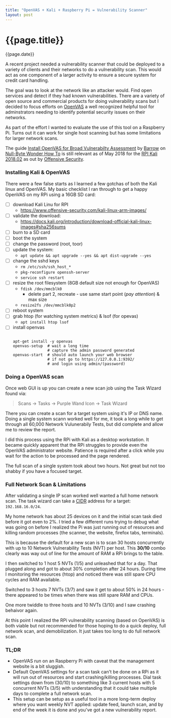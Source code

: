 ```yaml
---
title: "OpenVAS + Kali + Raspberry Pi = Vulnerability Scanner"
layout: post
---
```

# {{page.title}}

<p class='#meta'>{{page.date}}</p>

A recent project needed a vulnerability scanner that could be deployed to a variety of clients and their networks to do a vulnerability scan. This would act as one component of a larger activity to ensure a secure system for credit card handling.

The goal was to look at the network like an attacker would. Find open services and detect if they had known vulnerabilities. There are a variety of open source and commercial products for doing vulnerability scans but I decided to focus efforts on [OpenVAS](http://www.openvas.org/) a well recognized helpful tool for adminstrators needing to identify potential security issues on their networks.

As part of the effort I wanted to evaluate the use of this tool on a Raspberry Pi.  Turns  out it can work for single host scanning but has some limitations for larger network scans.

The guide [Install OpenVAS for Broad Vulnerabilty Assessment](https://null-byte.wonderhowto.com/how-to/install-openvas-for-broad-vulnerability-assessment-0179318/) by [Barrow](https://creator.wonderhowto.com/barrow/) on [Null-Byte Wonder How To](https://null-byte.wonderhowto.com) is still relevant as of May 2018 for the [RPI Kali 2018.02](https://www.offensive-security.com/kali-linux-arm-images/) as out by [Offensive Security](https://www.offensive-security.com/).  


### Installing Kali & OpenVAS

There were a few false starts as I learned a few gotchas of both the Kali linux and OpenVAS.  My basic checklist I ran through to get a happy OpenVAS on my RPi using a 16GB SD card:

- [ ] download Kali Linu for RPI
    * https://www.offensive-security.com/kali-linux-arm-images/
- [ ] validate the download: 
    * https://docs.kali.org/introduction/download-official-kali-linux-images#sha256sums
- [ ] burn to a SD card
- [ ] boot the system
- [ ] change the password (root, toor)
- [ ] update the system: 
  * `apt update && apt upgrade --yes && apt dist-upgrade --yes`
- [ ] change the sshd keys
  * `rm /etc/ssh/ssh_host_*`
  * `pkg-reconfigure openssh-server`
  * `service ssh restart`
- [ ] resize the root filesystem (8GB default size not enough for OpenVAS)
  * `fdisk /dev/mmcblk0`
    * delete part 2, recreate - use same start point (*pay attention*) & max size
  * `resize2fs /dev/mmcblk0p2`
- [ ] reboot system
- [ ] grab htop (for watching system metrics) & lsof (for opevas)
  * `apt install htop lsof`
- [ ] install openvas
  ```
  
  apt-get install -y openvas
  openvas-setup  # wait a long time
                 # capture the admin password generated
  openvas-start  # should auto launch your web browser
                 # if not go to https://127.0.0.1:9392/ 
                 # and login using admin/(password)
  ```

### Doing a OpenVAS scan

Once web GUI is up you can create a new scan job using the Task Wizard found via:

>Scans -> Tasks -> Purple Wand Icon -> Task Wizard

There you can create a scan for a target system using it's IP or DNS name. Doing a single system scann worked well for me, it took a long while to get through all 60,000 Network Vulunerabily Tests, but did complete and allow me to review the report. 

I did this process using the RPi with Kali as a desktop workstation. It became quickly apparent that the RPi struggles to provide even the OpenVAS administrator website. Patience is required after a click while you wait for the action to be processed and the page rendered.

The full scan of a single system took about two hours.  Not great but not too shabby if you have a focused target.

### Full Network Scan & Limitations 

After validating a single IP scan worked well wanted a full home network scan.  The task wizard can take a [CIDR](https://en.wikipedia.org/wiki/Classless_Inter-Domain_Routing#IPv4_CIDR_blocks) address for a target: `192.168.16.0/24`.  

My home network has about 25 devices on it and the initial scan task died before it got even to 2%. I tried a few different runs trying to debug what was going on before I realized the Pi was just running out of resources and killing random processes (the scanner, the website, firefox tabs, terminals).  

This is because the default for a new scan is to scan 30 hosts concurrently with up to 10 Network Vulnerability Tests (NVT) per host.  This **30/10** combo clearly was way out of line for the amount of RAM a RPi brings to the table.

I then switched to 1 host 5 NVTs (1/5) and unleashed that for a day.  That plugged along and got to about 30% completion after 24 hours. During time I monitoring the resources (htop) and noticed there was still spare CPU cycles and RAM available.  

Switched to 3 hosts 7 NVTs (3/7) and saw it get to about 50% in 24 hours - there appeared to be times when there was still spare RAM and CPUs.

One more twiddle to three hosts and 10 NVTs (3/10) and I saw crashing behaivor again.

At this point I realized the RPi vulnerability scanning (based on OpenVAS) is both viable but not recommended for those hoping to do a quick deploy, full network scan, and demobilization. It just takes too long to do full network scan. 

### TL;DR 

* OpenVAS run on an Raspberry Pi with caveat that the management website is a bit sluggish.
* Default OpenVAS settings for a scan task can't be done on a RPi as it will run out of resources and start crashing/killing processes. Dial task settings  down from (30/10) to something like 3 current hosts with 5  concurrent NVTs (3/5) with understanding that it could take multiple days to complete a full network scan.
* This setup can be setup as a useful tool in a more long-term deploy where you want weekly NVT applied: update feed, launch scan, and by end of the week it is done and you've got a new vulnerability report.

